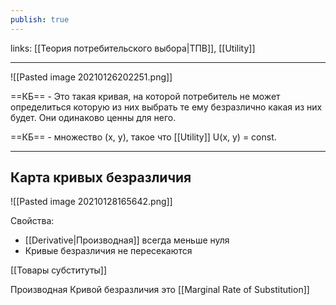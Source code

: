 ```yaml
---
publish: true
---
```

links: [[Теория потребительского выбора|ТПВ]], [[Utility]]

---

![[Pasted image 20210126202251.png]]

==КБ== - Это такая кривая, на которой потребитель не может определиться которую из них выбрать те ему безразлично какая из них будет. Они одинаково ценны для него.

==КБ== - множество (x, y), такое что [[Utility]] U(x, y) = const.

---

## Карта кривых безразличия
![[Pasted image 20210128165642.png]]

Свойства:
- [[Derivative|Производная]] всегда меньше нуля
- Кривые безразличия не пересекаются

[[Товары субституты]]

Производная Кривой безразличия это [[Marginal Rate of Substitution]]